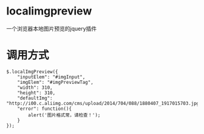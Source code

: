 # localimgpreview
 一个浏览器本地图片预览的jquery插件

# 调用方式
 	$.localImgPreview({
 		"inputElem": "#imgInput",
        "imgElem": "#imgPreviewTag",
        "width": 310,
        "height": 310,
        "defaultImg": "http://i00.c.aliimg.com/cms/upload/2014/704/088/1880407_1917015703.jpg",
        "error": function(){
            alert('图片格式常，请检查！');
        }
	});